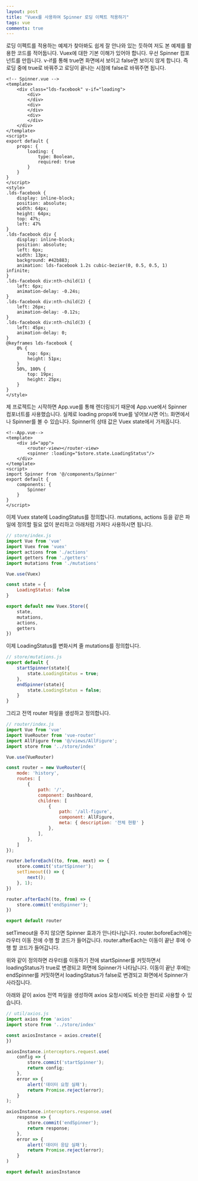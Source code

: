 ```yaml
---
layout: post
title: "Vuex를 사용하여 Spinner 로딩 이펙트 적용하기"
tags: vue
comments: true
---
```


로딩 이펙트를 적용하는 예제가 찾아봐도 쉽게 잘 안나와 있는 듯하여 저도 본 예제를 활용한 코드를 적어둡니다.
Vuex에 대한 기본 이해가 있어야 합니다.
우선 Spinner 컴포넌트를 만듭니다.
v-if를 통해 true면 화면에서 보이고 false면 보이지 않게 합니다.
즉 로딩 중에 true로 바꿔주고 로딩이 끝나는 시점에 false로 바꿔주면 됩니다.

```vue
<!-- Spinner.vue -->
<template>
    <div class="lds-facebook" v-if="loading">
        <div>
        </div>
        <div>
        </div>
        <div>
        </div>
    </div>
</template>
<script>
export default {
    props: {
        loading: {
            type: Boolean,
            required: true
        }
    }
}
</script>
<style>
.lds-facebook {
    display: inline-block;
    position: absolute;
    width: 64px;
    height: 64px;
    top: 47%;
    left: 47%
}
.lds-facebook div {
    display: inline-block;
    position: absolute;
    left: 6px;
    width: 13px;
    background: #42b883;
    animation: lds-facebook 1.2s cubic-bezier(0, 0.5, 0.5, 1) infinite;
}
.lds-facebook div:nth-child(1) {
    left: 6px;
    animation-delay: -0.24s;
}
.lds-facebook div:nth-child(2) {
    left: 26px;
    animation-delay: -0.12s;
}
.lds-facebook div:nth-child(3) {
    left: 45px;
    animation-delay: 0;
}
@keyframes lds-facebook {
    0% {
        top: 6px;
        height: 51px;
    }
    50%, 100% {
        top: 19px;
        height: 25px;
    }
}
</style>
```

제 프로젝트는 시작하면 App.vue를 통해 렌더링되기 때문에
App.vue에서 Spinner 컴포너트를 사용했습니다.
실제로 loading props에 true를 넣어보시면 어느 화면에서나 Spinner를 볼 수 있습니다.
Spinner의 상태 값은 Vuex state에서 가져옵니다.

```vue
<!--App.vue-->
<template>
    <div id="app">
        <router-view></router-view>
		<spinner :loading="$store.state.LoadingStatus"/>
    </div>
</template>
<script>
import Spinner from '@/components/Spinner'
export default {
	components: {
		Spinner
	}
}
</script>
```

이제 Vuex state에 LoadingStatus를 정의합니다.
mutations, actions 등을 같은 파일에 정의할 필요 없이 분리하고 아래처럼 가져다 사용하시면 됩니다.

```javascript
// store/index.js
import Vue from 'vue'
import Vuex from 'vuex'
import actions from './actions'
import getters from './getters'
import mutations from './mutations'

Vue.use(Vuex)

const state = {
    LoadingStatus: false
}

export default new Vuex.Store({
    state,
    mutations,
    actions,
    getters
})
```

이제 LoadingStatus를 변화시켜 줄 mutations를 정의합니다.

```javascript
// store/mutations.js
export default {
    startSpinner(state){
        state.LoadingStatus = true;
    },
    endSpinner(state){
        state.LoadingStatus = false;
    }
}
```

그리고 전역 router 파일을 생성하고 정의합니다.

```javascript
// router/index.js
import Vue from 'vue'
import VueRouter from 'vue-router'
import AllFigure from '@/views/AllFigure';
import store from '../store/index'

Vue.use(VueRouter)

const router = new VueRouter({
    mode: 'history',
    routes: [
        {
            path: '/',
            component: Dashboard,
            children: [
                {
                    path: '/all-figure',
                    component: AllFigure,
                    meta: { description: '전체 현황' }
                },
            ],
        },
    ]
});

router.beforeEach((to, from, next) => {
    store.commit('startSpinner');
    setTimeout(() => {
        next();
    }, 1);
})

router.afterEach((to, from) => {
    store.commit('endSpinner');
})

export default router
```

setTimeout을 주지 않으면 Spinner 효과가 안나타나납니다.
router.boforeEach에는 라우터 이동 전에 수행 할 코드가 들어갑니다.
router.afterEach는 이동이 끝난 후에 수행 할 코드가 들어갑니다.

위와 같이 정의하면 라우터를 이동하기 전에 startSpinner를 커밋하면서 loadingStatus가 true로 변경되고 화면에 Spinner가 나타납니다.
이동이 끝난 후에는 endSpinner를 커밋하면서 loadingStatus가 false로 변경되고 화면에서 Spinner가 사라집니다.

아래와 같이 axios 전역 파일을 생성하여 axios 요청시에도 비슷한 원리로 사용할 수 있습니다.

```javascript
// util/axios.js
import axios from 'axios'
import store from '../store/index'

const axiosInstance = axios.create({
})

axiosInstance.interceptors.request.use(
    config => {
        store.commit('startSpinner');
        return config;
    },
    error => {
        alert('데이터 요청 실패');
        return Promise.reject(error);
    }
);

axiosInstance.interceptors.response.use(
    response => {
        store.commit('endSpinner');
        return response;
    },
    error => {
        alert('데이터 응답 실패');
        return Promise.reject(error);
    }
)

export default axiosInstance
```